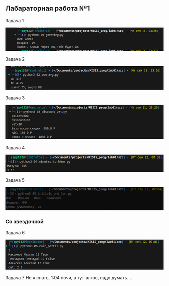 ## Лабараторная работа №1
Задача 1

![Task1](/lab01/images/01.jpg)

Задача 2

![Task2](/lab01/images/02.jpg)

Задача 3

![Task3](/lab01/images/03.jpg)

Задача 4

![Task4](/lab01/images/04.jpg)

Задача 5

![Task5](/lab01/images/05.jpg)

### Со звездочкой
Задача 6

![Task](/lab01/images/06.jpg)

Задача 7
Не я спать, 1:04 ночи, а тут алгос, надо думать....